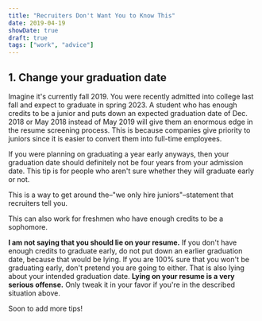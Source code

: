 ```yaml
---
title: "Recruiters Don't Want You to Know This"
date: 2019-04-19
showDate: true
draft: true
tags: ["work", "advice"]
---
```


## 1. Change your graduation date

Imagine it's currently fall 2019. You were recently admitted into college last fall and expect to graduate in spring 2023. A student who has enough credits to be a junior and puts down an expected graduation date of Dec. 2018 or May 2018 instead of May 2019 will give them an enormous edge in the resume screening process. This is because companies give priority to juniors since it is easier to convert them into full-time employees.

If you were planning on graduating a year early anyways, then your graduation date should definitely not be four years from your admission date. This tip is for people who aren't sure whether they will graduate early or not.

This is a way to get around the–"we only hire juniors"–statement that recruiters tell you.

This can also work for freshmen who have enough credits to be a sophomore.

**I am not saying that you should lie on your resume.** If you don't have enough credits to graduate early, do not put down an earlier graduation date, because that would be lying. If you are 100% sure that you won't be graduating early, don't pretend you are going to either. That is also lying about your intended graduation date. **Lying on your resume is a very serious offense.** Only tweak it in your favor if you're in the described situation above.

Soon to add more tips!